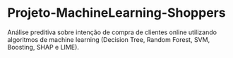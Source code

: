 # Projeto-MachineLearning-Shoppers
Análise preditiva sobre intenção de compra de clientes online utilizando algoritmos de machine learning (Decision Tree, Random Forest, SVM, Boosting, SHAP e LIME).
